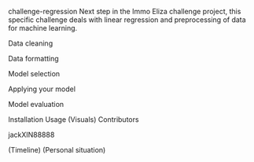 challenge-regression
Next step in the Immo Eliza challenge project, this specific challenge deals with linear regression and preprocessing of data for machine learning.

Data cleaning

Data formatting

Model selection

Applying your model

Model evaluation

Installation
Usage
(Visuals)
Contributors


jackXIN88888

(Timeline)
(Personal situation)
